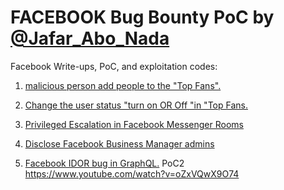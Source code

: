 # FACEBOOK Bug Bounty PoC by [@Jafar_Abo_Nada](https://twitter.com/Jafar_Abo_Nada) 

Facebook Write-ups, PoC, and exploitation codes:

1. [malicious person add people to the "Top Fans".](https://www.updatelap.com/2018/07/the-malicious-person-add-people-to-top.html)

1. [Change the user status "turn on OR Off "in "Top Fans.](https://www.youtube.com/watch?v=yaXzz0Y2w98)

1. [Privileged Escalation in Facebook Messenger Rooms](https://www.updatelap.com/2018/08/privileged-escalation-in-facebook-rooms.html)

1. [Disclose Facebook Business Manager admins](https://www.youtube.com/watch?v=mVC8V_TU7Bc)
    
1. [Facebook IDOR bug in GraphQL.](https://youtu.be/lY_5FHhRVko) PoC2 https://www.youtube.com/watch?v=oZxVQwX9O74 

